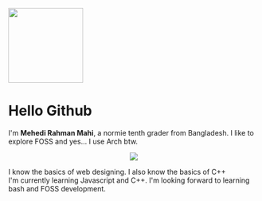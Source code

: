<p><img src="https://c.tenor.com/DZKcXvpu-d8AAAAC/bongo-cat-cute-png.gif" width="150"></p>

# Hello Github
<p>I'm <b>Mehedi Rahman Mahi</b>, a normie tenth grader from Bangladesh. I like to explore FOSS and yes... I use Arch btw.</p>
<p align="center"><img src="https://github-readme-stats.vercel.app/api?username=mebesus&show_icons=true&locale=en" /></p>

<p>
  I know the basics of web designing. I also know the basics of C++<br>
  I'm currently learning Javascript and C++. I'm looking forward to learning bash and FOSS development.
</p>
